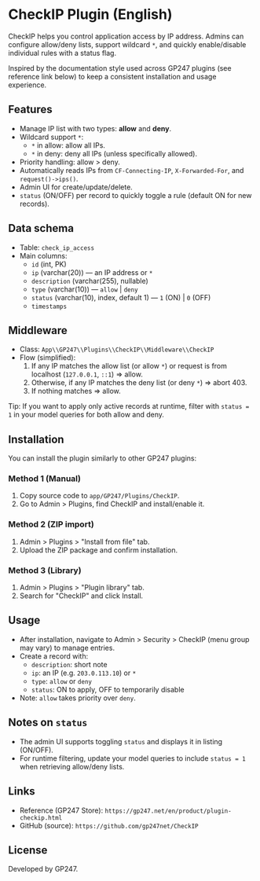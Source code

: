 # CheckIP Plugin (English)

CheckIP helps you control application access by IP address. Admins can configure allow/deny lists, support wildcard `*`, and quickly enable/disable individual rules with a status flag.

Inspired by the documentation style used across GP247 plugins (see reference link below) to keep a consistent installation and usage experience.

## Features
- Manage IP list with two types: **allow** and **deny**.
- Wildcard support `*`:
  - `*` in allow: allow all IPs.
  - `*` in deny: deny all IPs (unless specifically allowed).
- Priority handling: allow > deny.
- Automatically reads IPs from `CF-Connecting-IP`, `X-Forwarded-For`, and `request()->ips()`.
- Admin UI for create/update/delete.
- `status` (ON/OFF) per record to quickly toggle a rule (default ON for new records).

## Data schema
- Table: `check_ip_access`
- Main columns:
  - `id` (int, PK)
  - `ip` (varchar(20)) — an IP address or `*`
  - `description` (varchar(255), nullable)
  - `type` (varchar(10)) — `allow` | `deny`
  - `status` (varchar(10), index, default 1) — `1` (ON) | `0` (OFF)
  - `timestamps`

## Middleware
- Class: `App\\GP247\\Plugins\\CheckIP\\Middleware\\CheckIP`
- Flow (simplified):
  1. If any IP matches the allow list (or allow `*`) or request is from localhost (`127.0.0.1`, `::1`) => allow.
  2. Otherwise, if any IP matches the deny list (or deny `*`) => abort 403.
  3. If nothing matches => allow.

Tip: If you want to apply only active records at runtime, filter with `status = 1` in your model queries for both allow and deny.

## Installation
You can install the plugin similarly to other GP247 plugins:

### Method 1 (Manual)
1. Copy source code to `app/GP247/Plugins/CheckIP`.
2. Go to Admin > Plugins, find CheckIP and install/enable it.

### Method 2 (ZIP import)
1. Admin > Plugins > "Install from file" tab.
2. Upload the ZIP package and confirm installation.

### Method 3 (Library)
1. Admin > Plugins > "Plugin library" tab.
2. Search for "CheckIP" and click Install.

## Usage
- After installation, navigate to Admin > Security > CheckIP (menu group may vary) to manage entries.
- Create a record with:
  - `description`: short note
  - `ip`: an IP (e.g. `203.0.113.10`) or `*`
  - `type`: `allow` or `deny`
  - `status`: ON to apply, OFF to temporarily disable
- Note: `allow` takes priority over `deny`.

## Notes on `status`
- The admin UI supports toggling `status` and displays it in listing (ON/OFF).
- For runtime filtering, update your model queries to include `status = 1` when retrieving allow/deny lists.

## Links
- Reference (GP247 Store): `https://gp247.net/en/product/plugin-checkip.html`
- GitHub (source): `https://github.com/gp247net/CheckIP`

## License
Developed by GP247.
